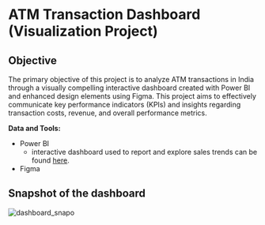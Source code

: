 # ATM Transaction Dashboard (Visualization Project)

## Objective
The primary objective of this project is to analyze ATM transactions in India through a visually compelling interactive dashboard created with Power BI and enhanced design elements using Figma. This project aims to effectively communicate key performance indicators (KPIs) and insights regarding transaction costs, revenue, and overall performance metrics.

**Data and Tools:**
- Power BI
  - interactive dashboard used to report and explore sales trends can be found [here](https://app.powerbi.com/view?r=eyJrIjoiMDllMjA2ODQtOTBiMy00ZTk0LWEyYzQtMjkwOTIzYWZlMTZkIiwidCI6IjI3MWQ1ZTdiLTEzNTAtNGI5Ni1hYjg0LTUyZGJkYTRjZjQwYyIsImMiOjEwfQ%3D%3D). 
- Figma

## Snapshot of the dashboard
![dashboard_snapo](https://github.com/user-attachments/assets/d4c57333-31f9-4b76-bceb-f5d9a3ae873d)
